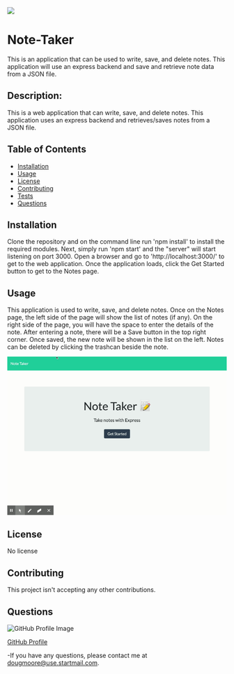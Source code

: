 <img src="https://img.shields.io/badge/AllAroundD-Note%20Taker-green">

# Note-Taker
  This is an application that can be used to write, save, and delete notes. This application will use an express backend and save and retrieve note data from a JSON file.

## Description:
  This is a web application that can write, save, and delete notes. This application uses an express backend and retrieves/saves notes from a JSON file.

## Table of Contents
  - [Installation](#Installation)
  - [Usage](#Usage)
  - [License](#License)
  - [Contributing](#Contributing)
  - [Tests](#Tests)
  - [Questions](#Questions)

## Installation
  Clone the repository and on the command line run 'npm install' to install the required modules. Next, simply run 'npm start' and the "server" will start listening on port 3000. Open a browser and go to 'http://localhost:3000/' to get to the web application.
  Once the application loads, click the Get Started button to get to the Notes page.

## Usage
  This application is used to write, save, and delete notes.
  Once on the Notes page, the left side of the page will show the list of notes (if any). On the right side of the page, you will have the space to enter the details of the note.
  After entering a note, there will be a Save button in the top right corner. Once saved, the new note will be shown in the list on the left.
  Notes can be deleted by clicking the trashcan beside the note.

![note taker demo](./public/assets/notetaker-demo.gif)

## License
  No license

## Contributing
  This project isn't accepting any other contributions.

## Questions
![GitHub Profile Image](https://avatars3.githubusercontent.com/u/64918107?s=460&u=4277fa2bf868713adec524f08700cee517941e82&v=4)

[GitHub Profile](https://github.com/AllAroundD/)

-If you have any questions, please contact me at [dougmoore@use.startmail.com](mailto:dougmoore@use.startmail.com?subject=[GitHub]%20Source%20Question).
